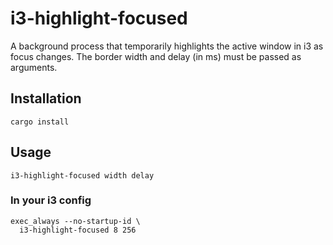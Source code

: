 # i3-highlight-focused

A background process that temporarily highlights the active window in i3 as focus changes. The border width and delay (in ms) must be passed as arguments.

## Installation

`cargo install`

## Usage

`i3-highlight-focused width delay`

### In your i3 config

```
exec_always --no-startup-id \
  i3-highlight-focused 8 256
```
